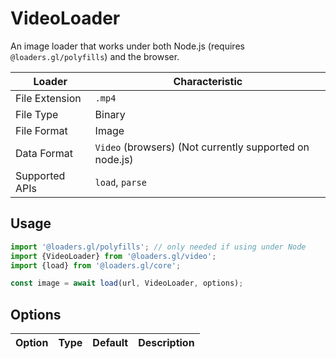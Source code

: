 # VideoLoader

An image loader that works under both Node.js (requires `@loaders.gl/polyfills`) and the browser.

| Loader         | Characteristic                                          |
| -------------- | ------------------------------------------------------- |
| File Extension | `.mp4`                                                  |
| File Type      | Binary                                                  |
| File Format    | Image                                                   |
| Data Format    | `Video` (browsers) (Not currently supported on node.js) |
| Supported APIs | `load`, `parse`                                         |

## Usage

```js
import '@loaders.gl/polyfills'; // only needed if using under Node
import {VideoLoader} from '@loaders.gl/video';
import {load} from '@loaders.gl/core';

const image = await load(url, VideoLoader, options);
```

## Options

| Option | Type | Default | Description |
| ------ | ---- | ------- | ----------- |
